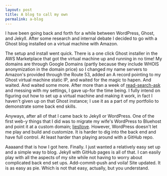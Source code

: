 ```yaml
---
layout: post
title: A blog to call my own
permalink: a-blog
---
```


I have been going back and forth for a while between WordPress, Ghost, and Jekyll. After some research and internal debate I decided to go with a Ghost blog installed on a virtual machine with Amazon. 

The setup and install went quick. There is a one click Ghost installer in the AWS Marketplace that got the virtual machine up and running in no time! My domains are through Google Domains (partly because they include WHOIS anonymization in the domain price) so I changed my name servers to Amazon's provided through the Route 53, added an A record pointing to my Ghost virtual machine static IP, and waited for the magic to hapen. And waited. And waited some more. After more than a week of [read-search-ask](https://github.com/FreeCodeCamp/FreeCodeCamp/wiki/How-to-get-help-when-you-get-stuck) and messing with my settings, I gave up-for the time being. I fully intend on figuring out how to set up a virtual machine and making it work, in fact I haven't given up on that Ghost instance; I use it as a part of my portfolio to demonstrate some back end skills. 

Anyways, after all of that I came back to Jekyll or WordPress. One of the first web-y things that I did was to migrate my wife's WordPress to Bluehost and point it at a custom domain; [liesllove](http://liesllove.com). However, WordPress doesn't let me play and build and customize. It is harder to dig into the back end and have full control. At least harder than playing around with a GitHub repo.

Aaaaand that is how I got here. Finally. I just wanted a relatively easy set up and a simple way to blog. Jekyll with GitHub pages is all of that. I can easily play with all the aspects of my site while not having to worry about complicated back end set ups. Add-commit-push and voila! Site updated. It is as easy as pie. Which is not that easy, actually, but you understand.